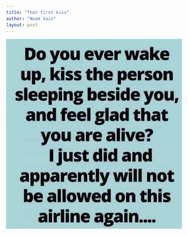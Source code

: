 ```yaml
---
title: "That first kiss"
author: "Noam Sain"
layout: post
---
```


![That first kiss](/assets/2022/2022-10-funny12.jpg "That first kiss")
